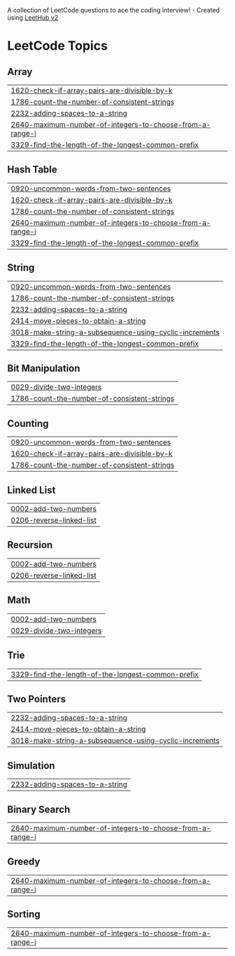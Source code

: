 A collection of LeetCode questions to ace the coding interview! - Created using [LeetHub v2](https://github.com/arunbhardwaj/LeetHub-2.0)
<!---LeetCode Topics Start-->
# LeetCode Topics
## Array
|  |
| ------- |
| [1620-check-if-array-pairs-are-divisible-by-k](https://github.com/HetRojivadiya/LeetCode-Problems/tree/master/1620-check-if-array-pairs-are-divisible-by-k) |
| [1786-count-the-number-of-consistent-strings](https://github.com/HetRojivadiya/LeetCode-Problems/tree/master/1786-count-the-number-of-consistent-strings) |
| [2232-adding-spaces-to-a-string](https://github.com/HetRojivadiya/LeetCode-Problems/tree/master/2232-adding-spaces-to-a-string) |
| [2640-maximum-number-of-integers-to-choose-from-a-range-i](https://github.com/HetRojivadiya/LeetCode-Problems/tree/master/2640-maximum-number-of-integers-to-choose-from-a-range-i) |
| [3329-find-the-length-of-the-longest-common-prefix](https://github.com/HetRojivadiya/LeetCode-Problems/tree/master/3329-find-the-length-of-the-longest-common-prefix) |
## Hash Table
|  |
| ------- |
| [0920-uncommon-words-from-two-sentences](https://github.com/HetRojivadiya/LeetCode-Problems/tree/master/0920-uncommon-words-from-two-sentences) |
| [1620-check-if-array-pairs-are-divisible-by-k](https://github.com/HetRojivadiya/LeetCode-Problems/tree/master/1620-check-if-array-pairs-are-divisible-by-k) |
| [1786-count-the-number-of-consistent-strings](https://github.com/HetRojivadiya/LeetCode-Problems/tree/master/1786-count-the-number-of-consistent-strings) |
| [2640-maximum-number-of-integers-to-choose-from-a-range-i](https://github.com/HetRojivadiya/LeetCode-Problems/tree/master/2640-maximum-number-of-integers-to-choose-from-a-range-i) |
| [3329-find-the-length-of-the-longest-common-prefix](https://github.com/HetRojivadiya/LeetCode-Problems/tree/master/3329-find-the-length-of-the-longest-common-prefix) |
## String
|  |
| ------- |
| [0920-uncommon-words-from-two-sentences](https://github.com/HetRojivadiya/LeetCode-Problems/tree/master/0920-uncommon-words-from-two-sentences) |
| [1786-count-the-number-of-consistent-strings](https://github.com/HetRojivadiya/LeetCode-Problems/tree/master/1786-count-the-number-of-consistent-strings) |
| [2232-adding-spaces-to-a-string](https://github.com/HetRojivadiya/LeetCode-Problems/tree/master/2232-adding-spaces-to-a-string) |
| [2414-move-pieces-to-obtain-a-string](https://github.com/HetRojivadiya/LeetCode-Problems/tree/master/2414-move-pieces-to-obtain-a-string) |
| [3018-make-string-a-subsequence-using-cyclic-increments](https://github.com/HetRojivadiya/LeetCode-Problems/tree/master/3018-make-string-a-subsequence-using-cyclic-increments) |
| [3329-find-the-length-of-the-longest-common-prefix](https://github.com/HetRojivadiya/LeetCode-Problems/tree/master/3329-find-the-length-of-the-longest-common-prefix) |
## Bit Manipulation
|  |
| ------- |
| [0029-divide-two-integers](https://github.com/HetRojivadiya/LeetCode-Problems/tree/master/0029-divide-two-integers) |
| [1786-count-the-number-of-consistent-strings](https://github.com/HetRojivadiya/LeetCode-Problems/tree/master/1786-count-the-number-of-consistent-strings) |
## Counting
|  |
| ------- |
| [0920-uncommon-words-from-two-sentences](https://github.com/HetRojivadiya/LeetCode-Problems/tree/master/0920-uncommon-words-from-two-sentences) |
| [1620-check-if-array-pairs-are-divisible-by-k](https://github.com/HetRojivadiya/LeetCode-Problems/tree/master/1620-check-if-array-pairs-are-divisible-by-k) |
| [1786-count-the-number-of-consistent-strings](https://github.com/HetRojivadiya/LeetCode-Problems/tree/master/1786-count-the-number-of-consistent-strings) |
## Linked List
|  |
| ------- |
| [0002-add-two-numbers](https://github.com/HetRojivadiya/LeetCode-Problems/tree/master/0002-add-two-numbers) |
| [0206-reverse-linked-list](https://github.com/HetRojivadiya/LeetCode-Problems/tree/master/0206-reverse-linked-list) |
## Recursion
|  |
| ------- |
| [0002-add-two-numbers](https://github.com/HetRojivadiya/LeetCode-Problems/tree/master/0002-add-two-numbers) |
| [0206-reverse-linked-list](https://github.com/HetRojivadiya/LeetCode-Problems/tree/master/0206-reverse-linked-list) |
## Math
|  |
| ------- |
| [0002-add-two-numbers](https://github.com/HetRojivadiya/LeetCode-Problems/tree/master/0002-add-two-numbers) |
| [0029-divide-two-integers](https://github.com/HetRojivadiya/LeetCode-Problems/tree/master/0029-divide-two-integers) |
## Trie
|  |
| ------- |
| [3329-find-the-length-of-the-longest-common-prefix](https://github.com/HetRojivadiya/LeetCode-Problems/tree/master/3329-find-the-length-of-the-longest-common-prefix) |
## Two Pointers
|  |
| ------- |
| [2232-adding-spaces-to-a-string](https://github.com/HetRojivadiya/LeetCode-Problems/tree/master/2232-adding-spaces-to-a-string) |
| [2414-move-pieces-to-obtain-a-string](https://github.com/HetRojivadiya/LeetCode-Problems/tree/master/2414-move-pieces-to-obtain-a-string) |
| [3018-make-string-a-subsequence-using-cyclic-increments](https://github.com/HetRojivadiya/LeetCode-Problems/tree/master/3018-make-string-a-subsequence-using-cyclic-increments) |
## Simulation
|  |
| ------- |
| [2232-adding-spaces-to-a-string](https://github.com/HetRojivadiya/LeetCode-Problems/tree/master/2232-adding-spaces-to-a-string) |
## Binary Search
|  |
| ------- |
| [2640-maximum-number-of-integers-to-choose-from-a-range-i](https://github.com/HetRojivadiya/LeetCode-Problems/tree/master/2640-maximum-number-of-integers-to-choose-from-a-range-i) |
## Greedy
|  |
| ------- |
| [2640-maximum-number-of-integers-to-choose-from-a-range-i](https://github.com/HetRojivadiya/LeetCode-Problems/tree/master/2640-maximum-number-of-integers-to-choose-from-a-range-i) |
## Sorting
|  |
| ------- |
| [2640-maximum-number-of-integers-to-choose-from-a-range-i](https://github.com/HetRojivadiya/LeetCode-Problems/tree/master/2640-maximum-number-of-integers-to-choose-from-a-range-i) |
<!---LeetCode Topics End-->